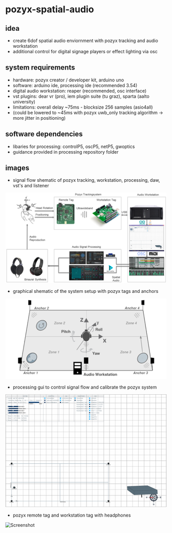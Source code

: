 # pozyx-spatial-audio

## idea

- create 6dof spatial audio enviornment with pozyx tracking and audio workstation
- additional control for digital signage players or effect lighting via osc

## system requirements

- hardware: pozyx creator / developer kit, arduino uno
- software: arduino ide, processing ide (recommended 3.54)
- digital audio workstation: reaper (recommended, osc interface)
- vst plugins: dear vr (pro), iem plugin suite (tu graz), sparta (aalto university)
- limitations: overall delay ~75ms - blocksize 256 samples (asio4all)
- (could be lowered to ~45ms with pozyx uwb_only tracking algorithm -> more jitter in positioning)

## software dependencies

- libaries for processing: controlP5, oscP5, netP5, gwoptics
- guidance provided in processing repository folder

## images

- signal flow shematic of pozyx tracking, workstation, processing, daw, vst's and listener

![Screenshot](ressources/images/systemflow.png "system flow")

- graphical shematic of the system setup with pozyx tags and anchors

![Screenshot](ressources/images/systemsetup.png "system setup")

- processing gui to control signal flow and calibrate the pozyx system

![Screenshot](ressources/images/processing.png "processing gui")

- pozyx remote tag and workstation tag with headphones

![Screenshot](ressources/images/pozyx_tags.png "pozyx tags")<!-- .element height="50%" width="50%" -->


